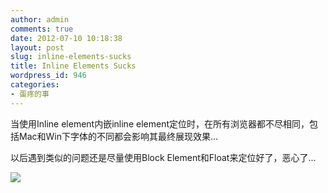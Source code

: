 ```yaml
---
author: admin
comments: true
date: 2012-07-10 10:18:38
layout: post
slug: inline-elements-sucks
title: Inline Elements Sucks
wordpress_id: 946
categories:
- 蛋疼的事
---
```


当使用Inline element内嵌inline element定位时，在所有浏览器都不尽相同，包括Mac和Win下字体的不同都会影响其最终展现效果...

以后遇到类似的问题还是尽量使用Block Element和Float来定位好了，恶心了...

![](http://img04.taobaocdn.com/tps/i4/T15V2tXa4fXXXFEus7-800-450.png)
